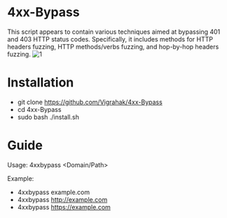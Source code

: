 # 4xx-Bypass
This script appears to contain various techniques aimed at bypassing 401 and 403 HTTP status codes. Specifically, it includes methods for HTTP headers fuzzing, HTTP methods/verbs fuzzing, and hop-by-hop headers fuzzing.
![1](https://github.com/Vigrahak/4xx-Bypass/assets/172078735/aadc3881-5c96-4be7-b893-2a37696dc87e)

# Installation
 * git clone https://github.com/Vigrahak/4xx-Bypass
 * cd 4xx-Bypass
 * sudo bash ./install.sh

# Guide
Usage:    4xxbypass <Domain/Path>
                                                                                                                                                                          
Example: 
 * 4xxbypass example.com
 * 4xxbypass http://example.com
 * 4xxbypass https://example.com 
                                                                                                                                              
         
